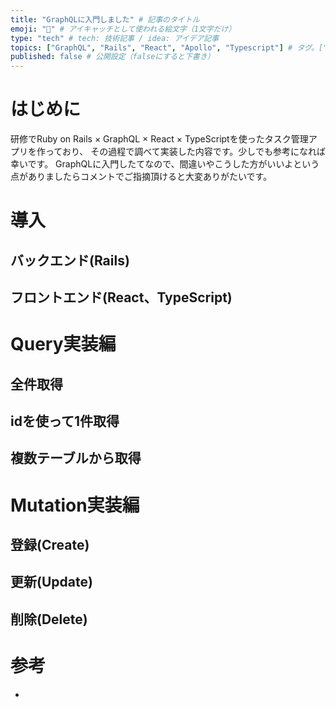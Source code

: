 ```yaml
---
title: "GraphQLに入門しました" # 記事のタイトル
emoji: "🐢" # アイキャッチとして使われる絵文字（1文字だけ）
type: "tech" # tech: 技術記事 / idea: アイデア記事
topics: ["GraphQL", "Rails", "React", "Apollo", "Typescript"] # タグ。["markdown", "rust", "aws"]のように指定する
published: false # 公開設定（falseにすると下書き）
---
```


# はじめに

研修でRuby on Rails × GraphQL × React × TypeScriptを使ったタスク管理アプリを作っており、
その過程で調べて実装した内容です。少しでも参考になれば幸いです。
GraphQLに入門したてなので、間違いやこうした方がいいよという点がありましたらコメントでご指摘頂けると大変ありがたいです。

# 導入

## バックエンド(Rails)


## フロントエンド(React、TypeScript)



# Query実装編

## 全件取得


## idを使って1件取得


## 複数テーブルから取得



# Mutation実装編

## 登録(Create)


## 更新(Update)


## 削除(Delete)


# 参考

- 
